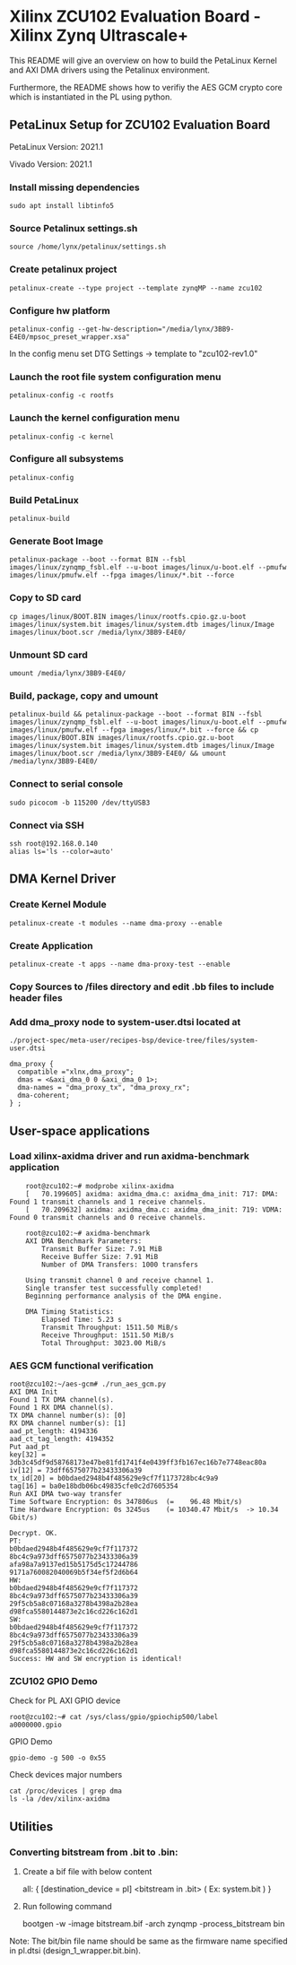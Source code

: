 # Xilinx ZCU102 Evaluation Board - Xilinx Zynq Ultrascale+

This README will give an overview on how to build the PetaLinux Kernel and AXI DMA drivers using the Petalinux environment.

Furthermore, the README shows how to verifiy the AES GCM crypto core which is instantiated in the PL using python.

## PetaLinux Setup for ZCU102 Evaluation Board

PetaLinux Version: 2021.1

Vivado Version: 2021.1

### Install missing dependencies
    sudo apt install libtinfo5

### Source Petalinux settings.sh
    source /home/lynx/petalinux/settings.sh

### Create petalinux project
    petalinux-create --type project --template zynqMP --name zcu102

### Configure hw platform
    petalinux-config --get-hw-description="/media/lynx/3BB9-E4E0/mpsoc_preset_wrapper.xsa"

In the config menu set DTG Settings -> template to "zcu102-rev1.0"

### Launch the root file system configuration menu
    petalinux-config -c rootfs

### Launch the kernel configuration menu
    petalinux-config -c kernel

### Configure all subsystems
    petalinux-config

### Build PetaLinux
    petalinux-build

### Generate Boot Image
    petalinux-package --boot --format BIN --fsbl images/linux/zynqmp_fsbl.elf --u-boot images/linux/u-boot.elf --pmufw images/linux/pmufw.elf --fpga images/linux/*.bit --force

### Copy to SD card
    cp images/linux/BOOT.BIN images/linux/rootfs.cpio.gz.u-boot images/linux/system.bit images/linux/system.dtb images/linux/Image images/linux/boot.scr /media/lynx/3BB9-E4E0/

### Unmount SD card
    umount /media/lynx/3BB9-E4E0/

### Build, package, copy and umount
    petalinux-build && petalinux-package --boot --format BIN --fsbl images/linux/zynqmp_fsbl.elf --u-boot images/linux/u-boot.elf --pmufw images/linux/pmufw.elf --fpga images/linux/*.bit --force && cp images/linux/BOOT.BIN images/linux/rootfs.cpio.gz.u-boot images/linux/system.bit images/linux/system.dtb images/linux/Image images/linux/boot.scr /media/lynx/3BB9-E4E0/ && umount /media/lynx/3BB9-E4E0/


### Connect to serial console
    sudo picocom -b 115200 /dev/ttyUSB3

### Connect via SSH
    ssh root@192.168.0.140
    alias ls='ls --color=auto'


## DMA Kernel Driver

### Create Kernel Module
    petalinux-create -t modules --name dma-proxy --enable

### Create Application
    petalinux-create -t apps --name dma-proxy-test --enable

### Copy Sources to <path>/files directory and edit .bb files to include header files

### Add dma_proxy node to system-user.dtsi located at
    ./project-spec/meta-user/recipes-bsp/device-tree/files/system-user.dtsi

    dma_proxy {  
      compatible ="xlnx,dma_proxy";
      dmas = <&axi_dma_0 0 &axi_dma_0 1>;
      dma-names = "dma_proxy_tx", "dma_proxy_rx";  
      dma-coherent;
    } ;

## User-space applications

### Load xilinx-axidma driver and run axidma-benchmark application

        root@zcu102:~# modprobe xilinx-axidma
        [   70.199605] axidma: axidma_dma.c: axidma_dma_init: 717: DMA: Found 1 transmit channels and 1 receive channels.
        [   70.209632] axidma: axidma_dma.c: axidma_dma_init: 719: VDMA: Found 0 transmit channels and 0 receive channels.
    
        root@zcu102:~# axidma-benchmark 
        AXI DMA Benchmark Parameters:
        	Transmit Buffer Size: 7.91 MiB
        	Receive Buffer Size: 7.91 MiB
        	Number of DMA Transfers: 1000 transfers
        
        Using transmit channel 0 and receive channel 1.
        Single transfer test successfully completed!
        Beginning performance analysis of the DMA engine.
        
        DMA Timing Statistics:
        	Elapsed Time: 5.23 s
        	Transmit Throughput: 1511.50 MiB/s
        	Receive Throughput: 1511.50 MiB/s
        	Total Throughput: 3023.00 MiB/s



### AES GCM functional verification 
    root@zcu102:~/aes-gcm# ./run_aes_gcm.py
    AXI DMA Init
    Found 1 TX DMA channel(s).
    Found 1 RX DMA channel(s).
    TX DMA channel number(s): [0]
    RX DMA channel number(s): [1]
    aad_pt_length: 4194336
    aad_ct_tag_length: 4194352
    Put aad_pt
    key[32] = 3db3c45df9d58768173e47be81fd1741f4e0439ff3fb167ec16b7e7748eac80a
    iv[12] = 73dff6575077b23433306a39
    tx_id[20] = b0bdaed2948b4f485629e9cf7f1173728bc4c9a9
    tag[16] = ba0e18bdb06bc49835cfe0c2d7605354
    Run AXI DMA two-way transfer
    Time Software Encryption: 0s 347806us  (=    96.48 Mbit/s)
    Time Hardware Encryption: 0s 3245us    (= 10340.47 Mbit/s  -> 10.34 Gbit/s)

    Decrypt. OK.
    PT:
    b0bdaed2948b4f485629e9cf7f117372
    8bc4c9a973dff6575077b23433306a39
    afa98a7a9137ed15b5175d5c17244786
    9171a760082040069b5f34ef5f2d6b64
    HW:
    b0bdaed2948b4f485629e9cf7f117372
    8bc4c9a973dff6575077b23433306a39
    29f5cb5a8c07168a3278b4398a2b28ea
    d98fca5580144873e2c16cd226c162d1
    SW:
    b0bdaed2948b4f485629e9cf7f117372
    8bc4c9a973dff6575077b23433306a39
    29f5cb5a8c07168a3278b4398a2b28ea
    d98fca5580144873e2c16cd226c162d1
    Success: HW and SW encryption is identical!



### ZCU102 GPIO Demo

Check for PL AXI GPIO device
    
    root@zcu102:~# cat /sys/class/gpio/gpiochip500/label 
    a0000000.gpio

GPIO Demo

    gpio-demo -g 500 -o 0x55

Check devices major numbers

    cat /proc/devices | grep dma
    ls -la /dev/xilinx-axidma


    

## Utilities
    
### Converting bitstream from .bit to .bin: #

1. Create a bif file with below content

    all:
    {
        [destination_device = pl] <bitstream in .bit> ( Ex: system.bit )
    }

2. Run following command

    bootgen -w -image bitstream.bif -arch zynqmp -process_bitstream bin

Note: The bit/bin file name should be same as the firmware 
name specified in pl.dtsi (design_1_wrapper.bit.bin).


